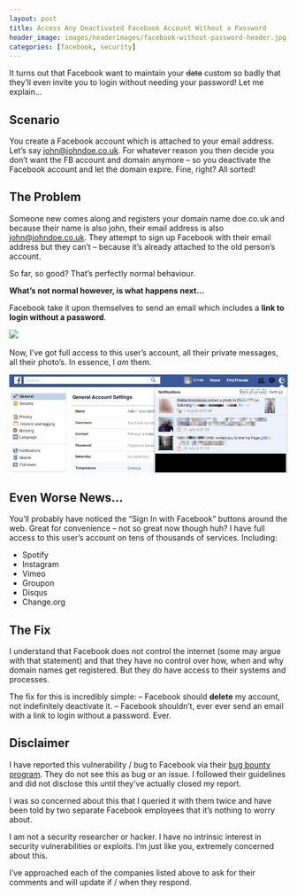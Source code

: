 ```yaml
---
layout: post
title: Access Any Deactivated Facebook Account Without a Password
header_image: images/headerimages/facebook-without-password-header.jpg
categories: [facebook, security]
---
```


It turns out that Facebook want to maintain your ~~data~~ custom so badly that they’ll even invite you to login without needing your password! Let me explain...

## Scenario

You create a Facebook account which is attached to your email address. Let’s say john@johndoe.co.uk. For whatever reason you then decide you don’t want the FB account and domain anymore – so you deactivate the Facebook account and let the domain expire. Fine, right? All sorted!

## The Problem

Someone new comes along and registers your domain name doe.co.uk and because their name is also john, their email address is also john@johndoe.co.uk. They attempt to sign up Facebook with their email address but they can’t – because it’s already attached to the old person’s account.

So far, so good? That’s perfectly normal behaviour.

**What’s not normal however, is what happens next...**

Facebook take it upon themselves to send an email which includes a **link to login without a password**.

![](images/postimages/facebook-without-password-1.jpg)

Now, I’ve got full access to this user’s account, all their private messages, all their photo’s. In essence, I *am* them.

![](images/postimages/facebook-without-password-2.jpg)

## Even Worse News...

You’ll probably have noticed the “Sign In with Facebook” buttons around the web. Great for convenience – not so great now though huh? I have full access to this user’s account on tens of thousands of services. Including:

- Spotify
- Instagram
- Vimeo
- Groupon
- Disqus
- Change.org

## The Fix

I understand that Facebook does not control the internet (some may argue with that statement) and that they have no control over how, when and why domain names get registered. But they do have access to their systems and processes.

The fix for this is incredibly simple:
– Facebook should **delete** my account, not indefinitely deactivate it.
– Facebook shouldn’t, ever ever send an email with a link to login without a password. Ever.

## Disclaimer

I have reported this vulnerability / bug to Facebook via their [bug bounty program](https://www.facebook.com/whitehat). They do not see this as bug or an issue. I followed their guidelines and did not disclose this until they’ve actually closed my report.

I was so concerned about this that I queried it with them twice and have been told by two separate Facebook employees that it’s nothing to worry about.

I am not a security researcher or hacker. I have no intrinsic interest in security vulnerabilities or exploits. I’m just like you, extremely concerned about this.

I’ve approached each of the companies listed above to ask for their comments and will update if / when they respond.